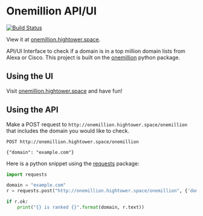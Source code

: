 # Onemillion API/UI

[![Build Status](https://travis-ci.org/fhightower/onemillion-api.svg?branch=master)](https://travis-ci.org/fhightower/onemillion-api)

View it at [onemillion.hightower.space](http://onemillion.hightower.space).

API/UI Interface to check if a domain is in a top million domain lists from Alexa or Cisco. This project is built on the [onemillion](https://github.com/fhightower/onemillion) python package.

## Using the UI

Visit [onemillion.hightower.space](http://onemillion.hightower.space) and have fun!

## Using the API

Make a POST request to `http://onemillion.hightower.space/onemillion` that includes the domain you would like to check.

```
POST http://onemillion.hightower.space/onemillion

{"domain": "example.com"}
```

Here is a python snippet using the [requests](https://github.com/requests/requests) package:

```python
import requests

domain = "example.com"
r = requests.post("http://onemillion.hightower.space/onemillion", {'domain': domain})

if r.ok:
    print("{} is ranked {}".format(domain, r.text))
```
